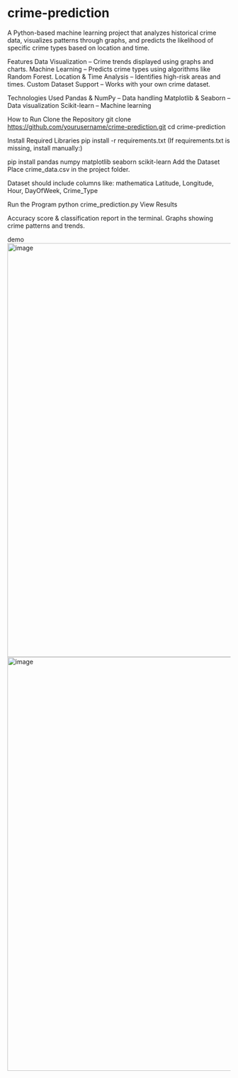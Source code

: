 # crime-prediction
A Python-based machine learning project that analyzes historical crime data, visualizes patterns through graphs, and predicts the likelihood of specific crime types based on location and time.

Features
Data Visualization – Crime trends displayed using graphs and charts.
Machine Learning – Predicts crime types using algorithms like Random Forest.
Location & Time Analysis – Identifies high-risk areas and times.
Custom Dataset Support – Works with your own crime dataset.

Technologies Used
Pandas & NumPy – Data handling
Matplotlib & Seaborn – Data visualization
Scikit-learn – Machine learning

How to Run
Clone the Repository
git clone https://github.com/yourusername/crime-prediction.git
cd crime-prediction

Install Required Libraries
pip install -r requirements.txt
(If requirements.txt is missing, install manually:)

pip install pandas numpy matplotlib seaborn scikit-learn
Add the Dataset
Place crime_data.csv in the project folder.

Dataset should include columns like:
mathematica
Latitude, Longitude, Hour, DayOfWeek, Crime_Type

Run the Program
python crime_prediction.py
View Results

Accuracy score & classification report in the terminal.
Graphs showing crime patterns and trends.

demo
<img width="1911" height="933" alt="image" src="https://github.com/user-attachments/assets/08252882-94f1-4815-8def-8b2fc9d1bcb5" />
<img width="1911" height="933" alt="image" src="https://github.com/user-attachments/assets/b536136c-1fed-46e4-af15-c425f91ea8a3" />

